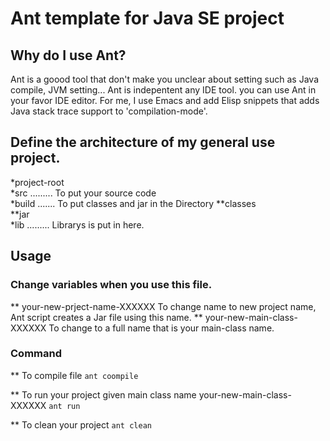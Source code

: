 Ant template for Java SE project
==================================
## Why do I use Ant?
Ant is a goood tool that don't make you unclear about setting
such as Java compile, JVM setting... Ant is  indepentent any IDE tool.
you can use Ant in your favor IDE editor. For me, I use Emacs and
add Elisp snippets that adds Java stack trace support to 'compilation-mode'.



## Define the architecture of my general use project.


 *project-root					  
 *src ......... To put your source code		   
 *build ....... To put classes and jar in the Directory 
 **classes						   
 **jar						    
 *lib ......... Librarys is put in here.		  



## Usage 

### Change variables when you use this file.

**  your-new-prject-name-XXXXXX
 To change name to new project name, Ant script creates a Jar file
 using this name.
**  your-new-main-class-XXXXXX
  To change to a full name that is your main-class name. 

### Command
** To compile file 
``` ant coompile ```

** To run your project given main class name  your-new-main-class-XXXXXX
``` ant run ```

** To clean your project
``` ant clean ```


